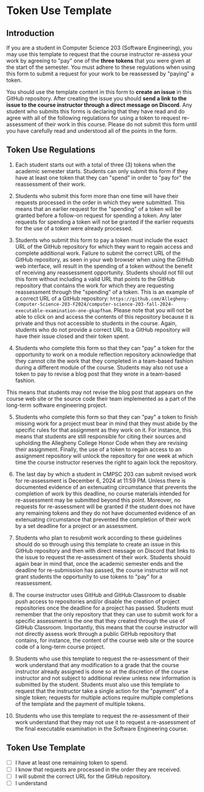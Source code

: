 # Token Use Template

## Introduction

If you are a student in Computer Science 203 (Software Engineering), you may use
this template to request that the course instructor re-assess your work by
agreeing to "pay" one of the **three tokens** that you were given at the start
of the semester. You must adhere to these regulations when using this form to
submit a request for your work to be reassessed by "paying" a token.

You should use the template content in this form to **create an issue** in this
GitHub repository. After creating the issue you should **send a link to the
issue to the course instructor through a direct message on Discord**. Any
student who submits this forms is declaring that they have read and do agree
with all of the following regulations for using a token to request re-assessment
of their work in this course. Please do not submit this form until you have
carefully read and understood all of the points in the form.

## Token Use Regulations

1) Each student starts out with a total of three (3) tokens when the academic
semester starts. Students can only submit this form if they have at least one
token that they can "spend" in order to "pay for" the reassessment of their
work.

2) Students who submit this form more than one time will have their requests
processed in the order in which they were submitted. This means that an earlier
request for the "spending" of a token will be granted before a follow-on request
for spending a token. Any later requests for spending a token will not be
granted if the earlier requests for the use of a token were already processed.

3) Students who submit this form to pay a token must include the exact URL of
the GitHub repository for which they want to regain access and complete
additional work. Failure to submit the correct URL of the GitHub repository, as
seen in your web browser when using the GitHub web interface, will result in the
spending of a token without the benefit of receiving any reassessment
opportunity. Students should not fill out this form without including a valid
URL that points to the GitHub repository that contains the work for which they
are requesting reassessment through the "spending" of a token. This is an
example of a correct URL of a GitHub repository:
`https://github.com/Allegheny-Computer-Science-203-F2024/computer-science-203-fall-2024-executable-examination-one-gkapfham`.
Please note that you will not be able to click on and access the contents of
this repository because it is private and thus not accessible to students in the
course. Again, students who do not provide a correct URL to a GitHub repository
will have their issue closed and their token spent.

4) Students who complete this form so that they can "pay" a token for the
opportunity to work on a module reflection repository acknowledge that they
cannot cite the work that they completed in a team-based fashion during a
different module of the course. Students may also not use a token to pay to
revise a blog post that they wrote in a team-based fashion.

This means that students may not revise the blog post that appears on the course
web site or the source code their team implemented as a part of the long-term
software engineering project.

5) Students who complete this form so that they can "pay" a token to finish
missing work for a project must bear in mind that they must abide by the
specific rules for that assignment as they work on it. For instance, this means
that students are still responsible for citing their sources and upholding the
Allegheny College Honor Code when they are revising their assignment. Finally,
the use of a token to regain access to an assignment repository will unlock the
repository for one week at which time the course instructor reserves the right
to again lock the repository.

6) The last day by which a student in CMPSC 203 can submit revised work for
re-assessment is December 6, 2024 at 11:59 PM. Unless there is documented
evidence of an extenuating circumstance that prevents the completion of work by
this deadline, no course materials intended for re-assessment may be submitted
beyond this point. Moreover, no requests for re-assessment will be granted if
the student does not have any remaining tokens and they do not have documented
evidence of an extenuating circumstance that prevented the completion of their
work by a set deadline for a project or an assessment.

7) Students who plan to resubmit work according to these guidelines should do so
through using this template to create an issue in this GitHub repository and
then with direct message on Discord that links to the issue to request the
re-assessment of their work. Students should again bear in mind that, once the
academic semester ends and the deadline for re-submission has passed, the course
instructor will not grant students the opportunity to use tokens to "pay" for a
reassessment.

8) The course instructor uses GitHub and GitHub Classroom to disable push access
to repositories and/or disable the creation of project repositories once the
deadline for a project has passed. Students must remember that the only
repository that they can use to submit work for a specific assessment is the one
that they created through the use of GitHub Classroom. Importantly, this means
that the course instructor will not directly assess work through a public GitHub
repository that contains, for instance, the content of the course web site or
the source code of a long-term course project.

9) Students who use this template to request the re-assessment of their work
understand that any modification to a grade that the course instructor already
assigned is done so at the discretion of the course instructor and not subject
to additional review unless new information is submitted by the student.
Students must also use this template to request that the instructor take a
single action for the "payment" of a single token; requests for multiple actions
require multiple completions of the template and the payment of multiple tokens.

10) Students who use this template to request the re-assessment of their work
understand that they may not use it to request a re-assessment of the final
executable examination in the Software Engineering course.

## Token Use Template

- [ ] I have at least one remaining token to spend.
- [ ] I know that requests are processed in the order they are received.
- [ ] I will submit the correct URL for the GitHub repository.
- [ ] I understand
